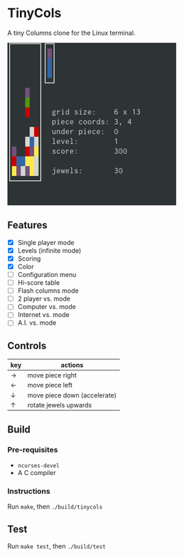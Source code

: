 # TinyCols
A tiny Columns clone for the Linux terminal.

![Screenshot](media/screen.png)

## Features
- [x] Single player mode
- [x] Levels (infinite mode)
- [x] Scoring
- [x] Color
- [ ] Configuration menu
- [ ] Hi-score table
- [ ] Flash columns mode
- [ ] 2 player vs. mode
- [ ] Computer vs. mode
- [ ] Internet vs. mode
- [ ] A.I. vs. mode

## Controls
| key | actions                      |
|-----|------------------------------|
| →   | move piece right             |
| ←   | move piece left              |
| ↓   | move piece down (accelerate) |
| ↑   | rotate jewels upwards        |

## Build

### Pre-requisites
 - `ncurses-devel`
 - A C compiler

### Instructions
Run `make`, then `./build/tinycols`

## Test
Run `make test`, then `./build/test`

